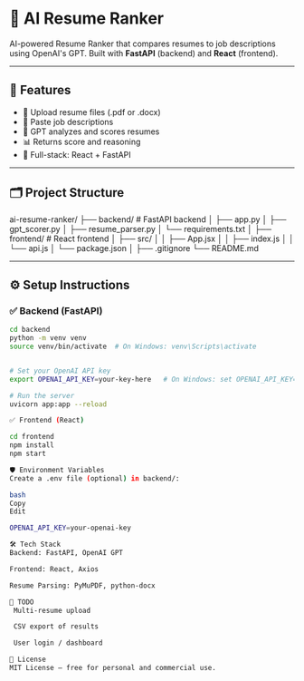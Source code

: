 # 🧠 AI Resume Ranker

AI-powered Resume Ranker that compares resumes to job descriptions using OpenAI's GPT. Built with **FastAPI** (backend) and **React** (frontend).

---

## 🚀 Features

- 📝 Upload resume files (.pdf or .docx)
- 📄 Paste job descriptions
- 🤖 GPT analyzes and scores resumes
- 📊 Returns score and reasoning
- 🔄 Full-stack: React + FastAPI

---

## 🗂️ Project Structure

ai-resume-ranker/
├── backend/ # FastAPI backend
│ ├── app.py
│ ├── gpt_scorer.py
│ ├── resume_parser.py
│ └── requirements.txt
│
├── frontend/ # React frontend
│ ├── src/
│ │ ├── App.jsx
│ │ ├── index.js
│ │ └── api.js
│ └── package.json
│
├── .gitignore
└── README.md


---

## ⚙️ Setup Instructions

### ✅ Backend (FastAPI)

```bash
cd backend
python -m venv venv
source venv/bin/activate  # On Windows: venv\Scripts\activate


# Set your OpenAI API key
export OPENAI_API_KEY=your-key-here   # On Windows: set OPENAI_API_KEY=your-key-here

# Run the server
uvicorn app:app --reload

✅ Frontend (React)

cd frontend
npm install
npm start

🛡️ Environment Variables
Create a .env file (optional) in backend/:

bash
Copy
Edit

OPENAI_API_KEY=your-openai-key

🛠️ Tech Stack
Backend: FastAPI, OpenAI GPT

Frontend: React, Axios

Resume Parsing: PyMuPDF, python-docx

📌 TODO
 Multi-resume upload

 CSV export of results

 User login / dashboard

📄 License
MIT License — free for personal and commercial use.
